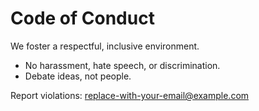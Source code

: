﻿# Code of Conduct

We foster a respectful, inclusive environment.
- No harassment, hate speech, or discrimination.
- Debate ideas, not people.

Report violations: replace-with-your-email@example.com
